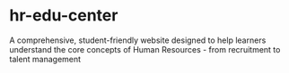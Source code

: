 # hr-edu-center
A comprehensive, student-friendly website designed to help learners understand the core concepts of Human Resources - from recruitment to talent management
